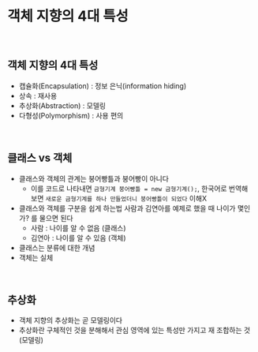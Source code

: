 # 객체 지향의 4대 특성
<br>

## 객체 지향의 4대 특성
- 캡슐화(Encapsulation) : 정보 은닉(information hiding)
- 상속 : 재사용
- 추상화(Abstraction) : 모델링
- 다형성(Polymorphism) : 사용 편의
<br>

## 클래스 vs 객체
- 클래스와 객체의 관계는 붕어빵틀과 붕어빵이 아니다
  - 이를 코드로 나타내면 `금형기계 붕어빵틀 = new 금형기계();`, 한국어로 번역해 보면 `새로운 금형기계를 하나 만들었더니 붕어빵틀이 되었다` 이해X
- 클래스와 객체를 구분을 쉽게 하는법 사람과 김연아를 예제로 했을 때 나이가 몇인가? 를 물으면 된다
  - 사람 : 나이를 알 수 없음 (클래스) 
  - 김연아 : 나이를 알 수 있음 (객체)
- 클래스는 분류에 대한 개념
- 객체는 실체
<br>

## 추상화
- 객체 지향의 추상화는 곧 모델링이다
- 추상화란 구체적인 것을 분해해서 관심 영역에 있는 특성만 가지고 재 조합하는 것 (모델링)
